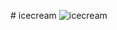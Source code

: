 #   i c e c r e a m 
 
 ![icecream](https://github.com/user-attachments/assets/ba4e673a-0c6d-4c40-9f32-90b5e31c248a)
